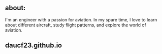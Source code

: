 ## about:
I'm an engineer with a passion for aviation. In my spare time, I love to learn about different aircraft, study flight patterns, and explore the world of aviation.


## daucf23.github.io
